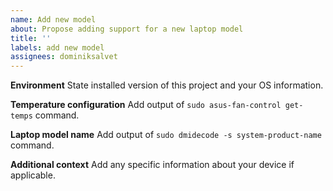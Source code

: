 ```yaml
---
name: Add new model
about: Propose adding support for a new laptop model
title: ''
labels: add new model
assignees: dominiksalvet
---
```


**Environment**
State installed version of this project and your OS information.

**Temperature configuration**
Add output of `sudo asus-fan-control get-temps` command.

**Laptop model name**
Add output of `sudo dmidecode -s system-product-name` command.

**Additional context**
Add any specific information about your device if applicable.
